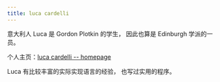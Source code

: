 ```yaml
---
title: luca cardelli
---
```


意大利人 Luca 是 Gordon Plotkin 的学生，
因此也算是 Edinburgh 学派的一员。

个人主页：[luca cardelli -- homepage](http://lucacardelli.name)

Luca 有比较丰富的实际实现语言的经验，
也写过实用的程序。
